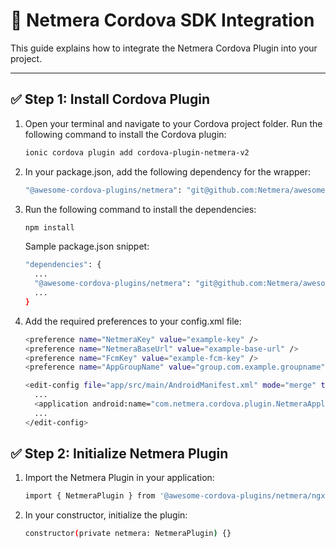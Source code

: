 # 📲 Netmera Cordova SDK Integration

This guide explains how to integrate the Netmera Cordova Plugin into your project.

---

## ✅ Step 1: Install Cordova Plugin

1. Open your terminal and navigate to your Cordova project folder. Run the following command to install the Cordova plugin:

   ```bash
   ionic cordova plugin add cordova-plugin-netmera-v2
   ```

2. In your package.json, add the following dependency for the wrapper:

   ```bash
   "@awesome-cordova-plugins/netmera": "git@github.com:Netmera/awesome-cordova-plugin-netmera.git"
   ```

3. Run the following command to install the dependencies:

   ```bash
   npm install
   ```

   Sample package.json snippet:

   ```bash
   "dependencies": {
     ...
     "@awesome-cordova-plugins/netmera": "git@github.com:Netmera/awesome-cordova-plugin-netmera.git",
     ...
   }
   ```

4. Add the required preferences to your config.xml file:

   ```bash
   <preference name="NetmeraKey" value="example-key" />
   <preference name="NetmeraBaseUrl" value="example-base-url" />
   <preference name="FcmKey" value="example-fcm-key" />
   <preference name="AppGroupName" value="group.com.example.groupname" />
   
   <edit-config file="app/src/main/AndroidManifest.xml" mode="merge" target="/manifest/application">
     ...
     <application android:name="com.netmera.cordova.plugin.NetmeraApplication" />
     ...
   </edit-config>
   ```
   
## ✅ Step 2: Initialize Netmera Plugin
1. Import the Netmera Plugin in your application:

   ```bash
   import { NetmeraPlugin } from '@awesome-cordova-plugins/netmera/ngx';
   ```

2. In your constructor, initialize the plugin:
   
   ```bash
   constructor(private netmera: NetmeraPlugin) {}
   ```
